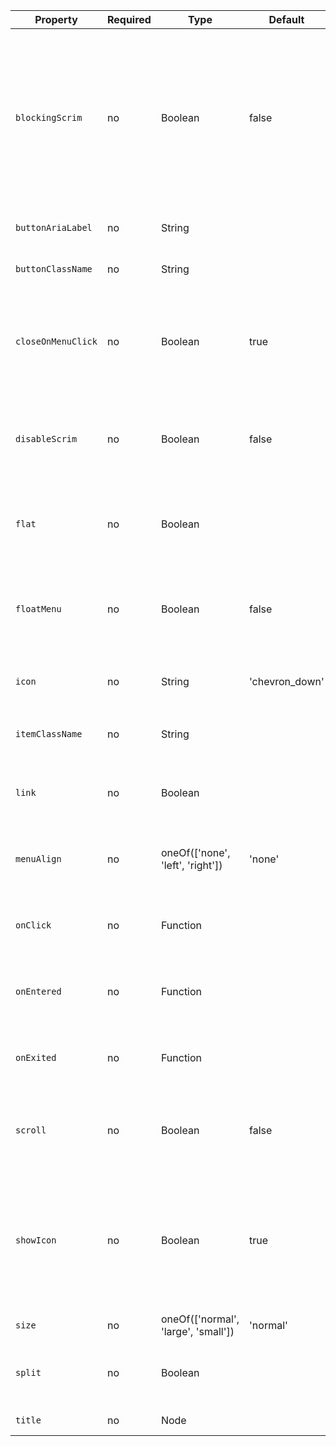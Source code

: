 Property           | Required | Type                                | Default        | Description
-------------------|----------|-------------------------------------|----------------|------------
`blockingScrim`    | no       | Boolean                             | false          | If true, blocks mouse events outside of the dropdown. Clicking outside of the dropdown will still close the dropdown.
`buttonAriaLabel`  | no       | String                              |                | aria-label for the button
`buttonClassName`  | no       | String                              |                | Classname to add to the button
`closeOnMenuClick` | no       | Boolean                             | true           | If false, do not close the menu when clicking in the dropdown menu
`disableScrim`     | no       | Boolean                             | false          | If true, do not close the menu when clicking outside the dropdown
`flat`             | no       | Boolean                             |                | If true, dropdown toggle has no borders and is transparent
`floatMenu`        | no       | Boolean                             | false          | If true, float the dropdown menu. This only applies to the basic dropdown
`icon`             | no       | String                              | 'chevron_down' | Name of the icon to use for the toggle icon
`itemClassName`    | no       | String                              |                | Classname to add to each child `li`
`link`             | no       | Boolean                             |                | If true, color the dropdown toggle like a link
`menuAlign`        | no       | oneOf(['none', 'left', 'right'])    | 'none'         | Sets the alignment of the menu with the button
`onClick`          | no       | Function                            |                | Callback that fires after clicking the button
`onEntered`        | no       | Function                            |                | Callback that fires after opening the dropdown
`onExited`         | no       | Function                            |                | Callback that fires after closing the dropdown
`scroll`           | no       | Boolean                             | false          | Enables scrolling in the dropdown menu when enabled
`showIcon`         | no       | Boolean                             | true           | If false, do not render an icon in the dropdown toggle. Icon can not be hidden if split or leaving out title.
`size`             | no       | oneOf(['normal', 'large', 'small']) | 'normal'       | Sets the size
`split`            | no       | Boolean                             |                | If true, separates the button text from the toggle
`title`            | no       | Node                                |                | The button contents
